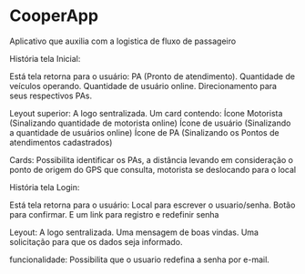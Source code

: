 # CooperApp
Aplicativo que auxilia com a logistica de fluxo de passageiro

História tela Inicial:

Está tela retorna para o usuário:
PA (Pronto de atendimento).
Quantidade de veículos operando.
Quantidade de usuário online.
Direcionamento para seus respectivos PAs.

Leyout superior:
A logo sentralizada.
Um card contendo:
Ícone Motorista (Sinalizando quantidade de motorista online)
Ícone de usuário (Sinalizando a quantidade de usuários online)
Ícone de PA (Sinalizando os Pontos de atendimentos cadastrados)

Cards:
Possibilita identificar os PAs, a distância levando em consideração o ponto de origem do GPS que consulta, motorista se deslocando para o local


História tela Login:

Está tela retorna para o usuário:
Local para escrever o usuario/senha.
Botão para confirmar.
E um link para registro e redefinir senha

Leyout:
A logo sentralizada.
Uma mensagem de boas vindas.
Uma solicitação para que os dados seja informado.

funcionalidade:
Possibilita que o usuario redefina a senha por e-mail.

